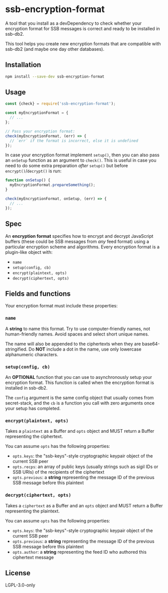 <!--
SPDX-FileCopyrightText: 2022 Andre 'Staltz' Medeiros <contact@staltz.com>

SPDX-License-Identifier: CC0-1.0
-->

# ssb-encryption-format

A tool that you install as a devDependency to check whether your encryption format for SSB messages is correct and ready to be installed in ssb-db2.

This tool helps you create new encryption formats that are compatible with ssb-db2 (and maybe one day other databases).

## Installation

```bash
npm install --save-dev ssb-encryption-format
```

## Usage

```js
const {check} = require('ssb-encryption-format');

const myEncryptionFormat = {
  // ...
};

// Pass your encryption format:
check(myEncryptionFormat, (err) => {
  // `err` if the format is incorrect, else it is undefined
});
```

In case your encryption format implement `setup()`, then you can also pass an `onSetup` function as an argument to `check()`. This is useful in case you need to do some extra preparation _after_ `setup()` but before `encrypt()`/`decrypt()` is run:

```js
function onSetup() {
  myEncryptionFormat.prepareSomething();
}

check(myEncryptionFormat, onSetup, (err) => {
  // ...
});
```

## Spec

An **encryption format** specifies how to encrypt and decrypt JavaScript buffers (these could be SSB messages from _any_ feed format) using a particular encryption scheme and algorithms. Every encryption format is a plugin-like object with:

- `name`
- `setup(config, cb)`
- `encrypt(plaintext, opts)`
- `decrypt(ciphertext, opts)`

## Fields and functions

Your encryption format must include these properties:

### `name`

A **string** to name this format. Try to use computer-friendly names, not human-friendly names. Avoid spaces and select short unique names.

The name will also be appended to the ciphertexts when they are base64-stringified. Do **NOT** include a dot in the name, use only lowercase alphanumeric characters.

### `setup(config, cb)`

An **OPTIONAL** function that you can use to asynchronously setup your encryption format. This function is called when the encryption format is installed in ssb-db2.

The `config` argument is the same config object that usually comes from secret-stack, and the `cb` is a function you call with zero arguments once your setup has completed.

### `encrypt(plaintext, opts)`

Takes a `plaintext` as a Buffer and `opts` object and MUST return a Buffer representing the ciphertext.

You can assume `opts` has the following properties:

- `opts.keys`: the "ssb-keys"-style cryptographic keypair object of the current SSB peer
- `opts.recps`: an array of public keys (usually strings such as sigil IDs or SSB URIs) of the recipients of the ciphertext
- `opts.previous`: a **string** representing the message ID of the previous SSB message before this plaintext

### `decrypt(ciphertext, opts)`

Takes a `ciphertext` as a Buffer and an `opts` object and MUST return a Buffer representing the plaintext.

You can assume `opts` has the following properties:

- `opts.keys`: the "ssb-keys"-style cryptographic keypair object of the current SSB peer
- `opts.previous`: a **string** representing the message ID of the previous SSB message before this plaintext
- `opts.author`: a **string** representing the feed ID who authored this ciphertext message

## License

LGPL-3.0-only
